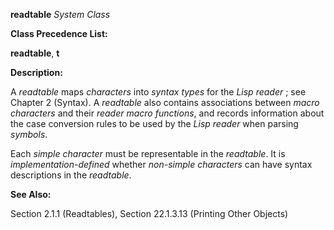 **readtable** *System Class* 



**Class Precedence List:** 



**readtable**, **t** 



**Description:** 



A *readtable* maps *characters* into *syntax types* for the *Lisp reader* ; see Chapter 2 (Syntax). A *readtable* also contains associations between *macro characters* and their *reader macro functions*, and records information about the case conversion rules to be used by the *Lisp reader* when parsing *symbols*. 



Each *simple character* must be representable in the *readtable*. It is *implementation-defined* whether *non-simple characters* can have syntax descriptions in the *readtable*. 



**See Also:** 



Section 2.1.1 (Readtables), Section 22.1.3.13 (Printing Other Objects) 



